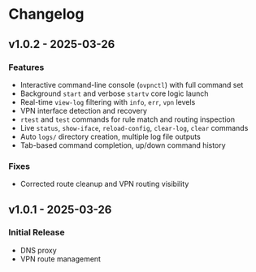 # Changelog


## v1.0.2 - 2025-03-26
### Features
- Interactive command-line console (`ovpnctl`) with full command set
- Background `start` and verbose `startv` core logic launch
- Real-time `view-log` filtering with `info`, `err`, `vpn` levels
- VPN interface detection and recovery
- `rtest` and `test` commands for rule match and routing inspection
- Live `status`, `show-iface`, `reload-config`, `clear-log`, `clear` commands
- Auto `logs/` directory creation, multiple log file outputs
- Tab-based command completion, up/down command history

### Fixes
- Corrected route cleanup and VPN routing visibility

## v1.0.1 - 2025-03-26
### Initial Release
- DNS proxy
- VPN route management
